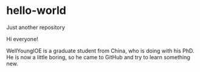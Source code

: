 # hello-world
Just another repository

Hi everyone!

WellYoungIOE is a graduate student from China, who is doing with his PhD.
He is now a little boring, so he came to GitHub and try to learn something new.
